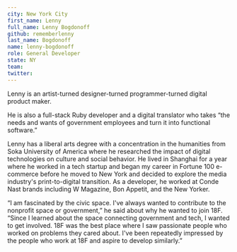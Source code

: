 ```yaml
---
city: New York City
first_name: Lenny
full_name: Lenny Bogdonoff
github: rememberlenny
last_name: Bogdonoff
name: lenny-bogdonoff
role: General Developer
state: NY
team:
twitter:
---
```

Lenny is an artist-turned designer-turned programmer-turned digital product maker. 

He is also a full-stack Ruby developer and a digital translator who takes “the needs and wants of government employees and turn it into functional software.”

Lenny has a liberal arts degree with a concentration in the humanities from Soka University of America where he researched the impact of digital technologies on culture and social behavior. He lived in Shanghai for a year where he worked in a tech startup and began my career in Fortune 100 e-commerce before he moved to New York and decided to explore the media industry's print-to-digital transition. As a developer, he worked at Conde Nast brands including W Magazine, Bon Appetit, and the New Yorker. 

“I am fascinated by the civic space. I've always wanted to contribute to the nonprofit space or government,” he said about why he wanted to join 18F. “Since I learned about the space connecting government and tech, I wanted to get involved. 18F was the best place where I saw passionate people who worked on problems they cared about. I've been repeatedly impressed by the people who work at 18F and aspire to develop similarly.”
